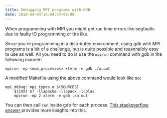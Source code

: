 ```yaml
---
title: Debugging MPI programs with GDB
date: 2018-04-04T15:04:47+09:00
---
```


When programming with MPI you might get run time errors like segfaults due to faulty IO programming or the like.

Since you're programming in a distributed environment, using gdb with MPI programs is a bit of a challenge, but is quite possible and reasonalbly easy to use as well. All you need to do is use the `mpirun` command with gdb in the following manner:
```
mpirun -np <num_processes> xterm -e gdb ./a.out
```

A modified Makefile using the above command would look like so:
```
mpi_debug: mpi_types.o $(SOURCES)
	$(CXX) $? -llapacke -llapack -lcblas
    mpirun -np 2 xterm -e gdb ./a.out
```

You can then call `run` inside gdb for each process. [This stackoverflow answer](https://stackoverflow.com/questions/329259/how-do-i-debug-an-mpi-program) provides more insights into this.
